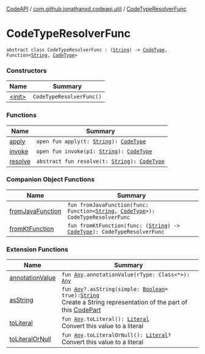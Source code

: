 [CodeAPI](../../index.md) / [com.github.jonathanxd.codeapi.util](../index.md) / [CodeTypeResolverFunc](.)

# CodeTypeResolverFunc

`abstract class CodeTypeResolverFunc : (`[`String`](https://kotlinlang.org/api/latest/jvm/stdlib/kotlin/-string/index.html)`) -> `[`CodeType`](../../com.github.jonathanxd.codeapi.type/-code-type/index.md)`, Function<`[`String`](https://kotlinlang.org/api/latest/jvm/stdlib/kotlin/-string/index.html)`, `[`CodeType`](../../com.github.jonathanxd.codeapi.type/-code-type/index.md)`>`

### Constructors

| Name | Summary |
|---|---|
| [&lt;init&gt;](-init-.md) | `CodeTypeResolverFunc()` |

### Functions

| Name | Summary |
|---|---|
| [apply](apply.md) | `open fun apply(t: `[`String`](https://kotlinlang.org/api/latest/jvm/stdlib/kotlin/-string/index.html)`): `[`CodeType`](../../com.github.jonathanxd.codeapi.type/-code-type/index.md) |
| [invoke](invoke.md) | `open fun invoke(p1: `[`String`](https://kotlinlang.org/api/latest/jvm/stdlib/kotlin/-string/index.html)`): `[`CodeType`](../../com.github.jonathanxd.codeapi.type/-code-type/index.md) |
| [resolve](resolve.md) | `abstract fun resolve(t: `[`String`](https://kotlinlang.org/api/latest/jvm/stdlib/kotlin/-string/index.html)`): `[`CodeType`](../../com.github.jonathanxd.codeapi.type/-code-type/index.md) |

### Companion Object Functions

| Name | Summary |
|---|---|
| [fromJavaFunction](from-java-function.md) | `fun fromJavaFunction(func: Function<`[`String`](https://kotlinlang.org/api/latest/jvm/stdlib/kotlin/-string/index.html)`, `[`CodeType`](../../com.github.jonathanxd.codeapi.type/-code-type/index.md)`>): CodeTypeResolverFunc` |
| [fromKtFunction](from-kt-function.md) | `fun fromKtFunction(func: (`[`String`](https://kotlinlang.org/api/latest/jvm/stdlib/kotlin/-string/index.html)`) -> `[`CodeType`](../../com.github.jonathanxd.codeapi.type/-code-type/index.md)`): CodeTypeResolverFunc` |

### Extension Functions

| Name | Summary |
|---|---|
| [annotationValue](../../com.github.jonathanxd.codeapi.util.conversion/kotlin.-any/annotation-value.md) | `fun `[`Any`](https://kotlinlang.org/api/latest/jvm/stdlib/kotlin/-any/index.html)`.annotationValue(rType: Class<*>): `[`Any`](https://kotlinlang.org/api/latest/jvm/stdlib/kotlin/-any/index.html) |
| [asString](../kotlin.-any/as-string.md) | `fun `[`Any`](https://kotlinlang.org/api/latest/jvm/stdlib/kotlin/-any/index.html)`?.asString(simple: `[`Boolean`](https://kotlinlang.org/api/latest/jvm/stdlib/kotlin/-boolean/index.html)` = true): `[`String`](https://kotlinlang.org/api/latest/jvm/stdlib/kotlin/-string/index.html)<br>Create a String representation of the part of this [CodePart](../../com.github.jonathanxd.codeapi/-code-part/index.md) |
| [toLiteral](../../com.github.jonathanxd.codeapi.util.conversion/kotlin.-any/to-literal.md) | `fun `[`Any`](https://kotlinlang.org/api/latest/jvm/stdlib/kotlin/-any/index.html)`.toLiteral(): `[`Literal`](../../com.github.jonathanxd.codeapi.literal/-literal/index.md)<br>Convert this value to a literal |
| [toLiteralOrNull](../../com.github.jonathanxd.codeapi.util.conversion/kotlin.-any/to-literal-or-null.md) | `fun `[`Any`](https://kotlinlang.org/api/latest/jvm/stdlib/kotlin/-any/index.html)`.toLiteralOrNull(): `[`Literal`](../../com.github.jonathanxd.codeapi.literal/-literal/index.md)`?`<br>Convert this value to a literal |
